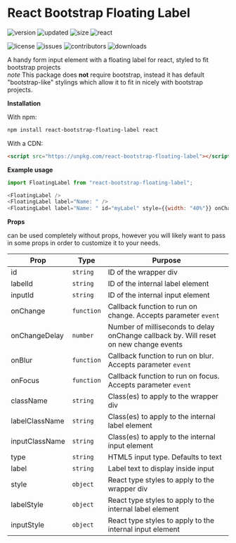 # React Bootstrap Floating Label

![version](https://img.shields.io/npm/v/react-bootstrap-floating-label?style=for-the-badge)
![updated](https://img.shields.io/github/last-commit/brennanwilkes/react-bootstrap-floating-label?style=for-the-badge)
![size](https://img.shields.io/bundlephobia/minzip/react-bootstrap-floating-label?style=for-the-badge)
![react](https://img.shields.io/github/package-json/dependency-version/brennanwilkes/react-bootstrap-floating-label/dev/react?color=black&style=for-the-badge)

![license](https://img.shields.io/github/license/brennanwilkes/react-bootstrap-floating-label?style=for-the-badge)
![issues](https://img.shields.io/github/issues/brennanwilkes/react-bootstrap-floating-label?style=for-the-badge)
![contributors](https://img.shields.io/github/contributors/brennanwilkes/react-bootstrap-floating-label?style=for-the-badge)
![downloads](https://img.shields.io/npm/dt/react-bootstrap-floating-label?style=for-the-badge)

A handy form input element with a floating label for react, styled to fit bootstrap projects  
*note* This package does **not** require bootstrap, instead it has default "bootstrap-like" stylings which allow it to fit in nicely with bootstrap projects.

**Installation**

With npm:
```sh
npm install react-bootstrap-floating-label react
```

With a CDN:
```html
<script src="https://unpkg.com/react-bootstrap-floating-label"></script>
```

**Example usage**
```js
import FloatingLabel from "react-bootstrap-floating-label";

<FloatingLabel />
<FloatingLabel label="Name: " />
<FloatingLabel label="Name: " id="myLabel" style={{width: "40%"}} onChange={event => console.log(event.target.value) } />
```

**Props**

<FloatingLabel /> can be used completely without props, however you will likely want to pass in some props in order to customize it to your needs.

| Prop           | Type       | Purpose                                                                               |
| -------------- | ---------- | ------------------------------------------------------------------------------------- |
| id             | `string`   | ID of the wrapper div                                                                 |
| labelId        | `string`   | ID of the internal label element                                                      |
| inputId        | `string`   | ID of the internal input element                                                      |
| onChange       | `function` | Callback function to run on change. Accepts parameter `event`                         |
| onChangeDelay  | `number`   | Number of milliseconds to delay onChange callback by. Will reset on new change events |
| onBlur         | `function` | Callback function to run on blur. Accepts parameter `event`                           |
| onFocus        | `function` | Callback function to run on focus. Accepts parameter `event`                          |
| className      | `string`   | Class(es) to apply to the wrapper div                                                 |
| labelClassName | `string`   | Class(es) to apply to the internal label element                                      |
| inputClassName | `string`   | Class(es) to apply to the internal input element                                      |
| type           | `string`   | HTML5 input type. Defaults to text                                                    |
| label          | `string`   | Label text to display inside input                                                    |
| style          | `object`   | React type styles to apply to the wrapper div                                         |
| labelStyle     | `object`   | React type styles to apply to the internal label element                              |
| inputStyle     | `object`   | React type styles to apply to the internal input element                              |
